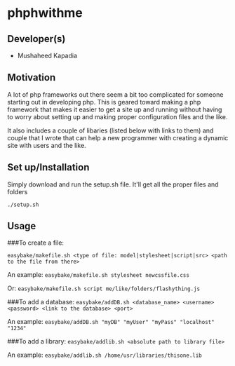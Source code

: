 phphwithme
==========

Developer(s)
------------
* Mushaheed Kapadia

Motivation 
----------
A lot of php frameworks out there seem a bit too complicated for someone starting out in developing php. This is geared toward making a php framework that makes it easier to get a site up and running without having to worry about setting up and making proper configuration files and the like. 

It also includes a couple of libaries (listed below with links to them) and couple that I wrote that can help a new programmer with creating a dynamic site with users and the like.

Set up/Installation
-------------------
Simply download and run the setup.sh file. It'll get all the proper files and folders

`./setup.sh`


Usage
-----
###To create a file: 

`easybake/makefile.sh <type of file: model|stylesheet|script|src> <path to the file from there>`

An example: `easybake/makefile.sh stylesheet newcssfile.css`

Or: `easybake/makefile.sh script me/like/folders/flashything.js`

###To add a database: 
`easybake/addDB.sh <database_name> <username> <password> <link to the database> <port>`

An example:  `easybake/addDB.sh "myDB" "myUser" "myPass" "localhost" "1234"`

###To add a library: 
`easybake/addlib.sh <absolute path to library file>`

An example: `easybake/addlib.sh /home/usr/libraries/thisone.lib`
